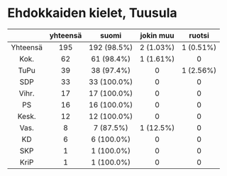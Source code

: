 # Ehdokkaiden kielet, Tuusula

| |yhteensä|suomi|jokin muu|ruotsi|
|:---:|:---:|:---:|:---:|:---:|
|Yhteensä|195|192 (98.5%)|2 (1.03%)|1 (0.51%)|
|Kok.|62|61 (98.4%)|1 (1.61%)|0|
|TuPu|39|38 (97.4%)|0|1 (2.56%)|
|SDP|33|33 (100.0%)|0|0|
|Vihr.|17|17 (100.0%)|0|0|
|PS|16|16 (100.0%)|0|0|
|Kesk.|12|12 (100.0%)|0|0|
|Vas.|8|7 (87.5%)|1 (12.5%)|0|
|KD|6|6 (100.0%)|0|0|
|SKP|1|1 (100.0%)|0|0|
|KriP|1|1 (100.0%)|0|0|

